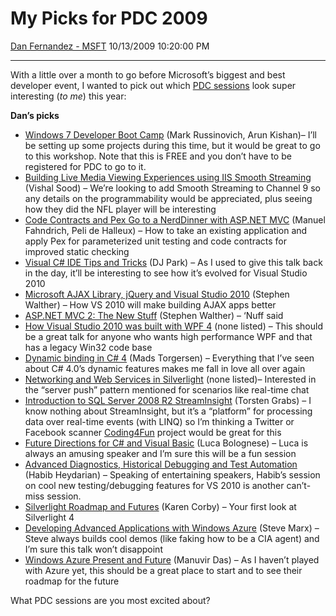 <div id="page">

# My Picks for PDC 2009

[Dan Fernandez -
MSFT](https://social.msdn.microsoft.com/profile/Dan%20Fernandez%20-%20MSFT)
10/13/2009 10:20:00 PM

-----

<div id="content">

With a little over a month to go before Microsoft’s biggest and best
developer event, I wanted to pick out which [PDC
sessions](http://microsoftpdc.com/Sessions) look super interesting
(<span class="underline">*to me*</span>) this year:

**Dan’s picks**

  - [Windows 7 Developer Boot
    Camp](http://microsoftpdc.com/Sessions/WKSP08) (Mark Russinovich,
    Arun Kishan)– I’ll be setting up some projects during this time, but
    it would be great to go to this workshop. Note that this is FREE and
    you don’t have to be registered for PDC to go to it.
  - [Building Live Media Viewing Experiences using IIS Smooth
    Streaming](http://microsoftpdc.com/Sessions/SVR14) (Vishal Sood) –
    We’re looking to add Smooth Streaming to Channel 9 so any details on
    the programmability would be appreciated, plus seeing how they did
    the NFL player will be interesting
  - [Code Contracts and Pex Go to a NerdDinner with ASP.NET
    MVC](http://microsoftpdc.com/Sessions/VTL01) (Manuel Fahndrich, Peli
    de Halleux) – How to take an existing application and apply Pex for
    parameterized unit testing and code contracts for improved static
    checking
  - [Visual C\# IDE Tips and
    Tricks](http://microsoftpdc.com/Sessions/FT35) (DJ Park) – As I used
    to give this talk back in the day, it’ll be interesting to see how
    it’s evolved for Visual Studio 2010
  - [Microsoft AJAX Library, jQuery and Visual
    Studio 2010](http://microsoftpdc.com/Sessions/FT29) (Stephen
    Walther) – How VS 2010 will make building AJAX apps better
  - [ASP.NET MVC 2: The New
    Stuff](http://microsoftpdc.com/Sessions/FT22) (Stephen Walther) –
    ‘Nuff said
  - [How Visual Studio 2010 was built with
    WPF 4](http://microsoftpdc.com/Sessions/CL09) (none listed) – This
    should be a great talk for anyone who wants high performance WPF and
    that has a legacy Win32 code base
  - [Dynamic binding in C\# 4](http://microsoftpdc.com/Sessions/FT31)
    (Mads Torgersen) – Everything that I’ve seen about C\# 4.0’s dynamic
    features makes me fall in love all over again
  - [Networking and Web Services in
    Silverlight](http://microsoftpdc.com/Sessions/FT31) (none listed)–
    Interested in the “server push” pattern mentioned for scenarios like
    real-time chat
  - [Introduction to SQL Server 2008 R2
    StreamInsight](http://microsoftpdc.com/Sessions/SVR07) (Torsten
    Grabs) – I know nothing about StreamInsight, but it’s a “platform”
    for processing data over real-time events (with LINQ) so I’m
    thinking a Twitter or Facebook scanner
    [Coding4Fun](http://blogs.msdn.com/coding4fun) project would be
    great for this
  - [Future Directions for C\# and Visual
    Basic](http://microsoftpdc.com/Sessions/FT11) (Luca Bolognese) –
    Luca is always an amusing speaker and I’m sure this will be a fun
    session
  - [Advanced Diagnostics, Historical Debugging and Test
    Automation](http://microsoftpdc.com/Sessions/FT16) (Habib Heydarian)
    – Speaking of entertaining speakers, Habib’s session on cool new
    testing/debugging features for VS 2010 is another can’t-miss
    session.
  - [Silverlight Roadmap and
    Futures](http://microsoftpdc.com/Sessions/P09-11) (Karen Corby) –
    Your first look at Silverlight 4
  - [Developing Advanced Applications with Windows
    Azure](http://microsoftpdc.com/Sessions/SVC16) (Steve Marx) – Steve
    always builds cool demos (like faking how to be a CIA agent) and I’m
    sure this talk won’t disappoint
  - [Windows Azure Present and
    Future](http://microsoftpdc.com/Sessions/SVC13) (Manuvir Das) – As I
    haven’t played with Azure yet, this should be a great place to start
    and to see their roadmap for the future

What PDC sessions are you most excited about?

</div>

</div>
